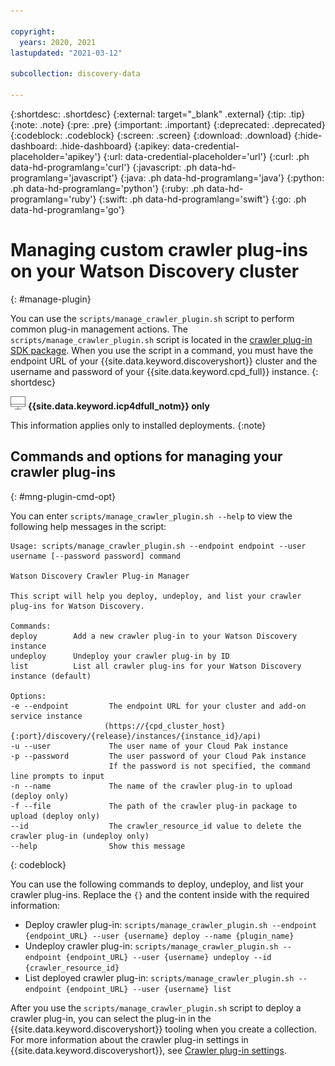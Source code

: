 ```yaml
---

copyright:
  years: 2020, 2021
lastupdated: "2021-03-12"

subcollection: discovery-data

---
```


{:shortdesc: .shortdesc}
{:external: target="_blank" .external}
{:tip: .tip}
{:note: .note}
{:pre: .pre}
{:important: .important}
{:deprecated: .deprecated}
{:codeblock: .codeblock}
{:screen: .screen}
{:download: .download}
{:hide-dashboard: .hide-dashboard}
{:apikey: data-credential-placeholder='apikey'} 
{:url: data-credential-placeholder='url'}
{:curl: .ph data-hd-programlang='curl'}
{:javascript: .ph data-hd-programlang='javascript'}
{:java: .ph data-hd-programlang='java'}
{:python: .ph data-hd-programlang='python'}
{:ruby: .ph data-hd-programlang='ruby'}
{:swift: .ph data-hd-programlang='swift'}
{:go: .ph data-hd-programlang='go'}

# Managing custom crawler plug-ins on your Watson Discovery cluster
{: #manage-plugin}

You can use the `scripts/manage_crawler_plugin.sh` script to perform common plug-in management actions. The `scripts/manage_crawler_plugin.sh` script is located in the [crawler plug-in SDK package](/docs/discovery-data?topic=discovery-data-crawler-plugin-build#obtain-sdk). When you use the script in a command, you must have the endpoint URL of your {{site.data.keyword.discoveryshort}} cluster and the username and password of your {{site.data.keyword.cpd_full}} instance.
{: shortdesc}

![Cloud Pak for Data only](images/desktop.png) **{{site.data.keyword.icp4dfull_notm}} only**

This information applies only to installed deployments.
{:note}

## Commands and options for managing your crawler plug-ins
{: #mng-plugin-cmd-opt}

You can enter `scripts/manage_crawler_plugin.sh --help` to view the following help messages in the script:

   ```curl
   Usage: scripts/manage_crawler_plugin.sh --endpoint endpoint --user username [--password password] command

   Watson Discovery Crawler Plug-in Manager

   This script will help you deploy, undeploy, and list your crawler plug-ins for Watson Discovery.

   Commands:
   deploy        Add a new crawler plug-in to your Watson Discovery instance
   undeploy      Undeploy your crawler plug-in by ID
   list          List all crawler plug-ins for your Watson Discovery instance (default)

   Options:
   -e --endpoint         The endpoint URL for your cluster and add-on service instance
                        (https://{cpd_cluster_host}{:port}/discovery/{release}/instances/{instance_id}/api)
   -u --user             The user name of your Cloud Pak instance
   -p --password         The user password of your Cloud Pak instance
                         If the password is not specified, the command line prompts to input
   -n --name             The name of the crawler plug-in to upload (deploy only)
   -f --file             The path of the crawler plug-in package to upload (deploy only)
   --id                  The crawler_resource_id value to delete the crawler plug-in (undeploy only)
   --help                Show this message
   ```
   {: codeblock}

You can use the following commands to deploy, undeploy, and list your crawler plug-ins. Replace the `{}` and the content inside with the required information:

- Deploy crawler plug-in: `scripts/manage_crawler_plugin.sh --endpoint {endpoint_URL} --user {username} deploy --name {plugin_name}`
- Undeploy crawler plug-in: `scripts/manage_crawler_plugin.sh --endpoint {endpoint_URL} --user {username} undeploy --id {crawler_resource_id}`
- List deployed crawler plug-in: `scripts/manage_crawler_plugin.sh --endpoint {endpoint_URL} --user {username} list`

After you use the `scripts/manage_crawler_plugin.sh` script to deploy a crawler plug-in, you can select the plug-in in the {{site.data.keyword.discoveryshort}} tooling when you create a collection. For more information about the crawler plug-in settings in {{site.data.keyword.discoveryshort}}, see [Crawler plug-in settings](/docs/discovery-data?topic=discovery-data-collection-types#plugin-settings).
